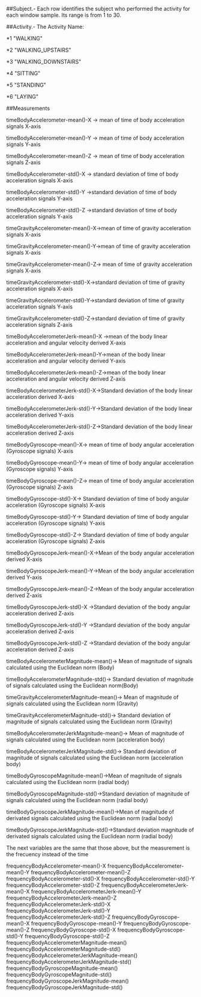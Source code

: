 
##Subject.-
  Each row identifies the subject who performed the activity for each window sample. Its range is from 1 to 30. 


##Activity.-
  The Activity Name:

*1 "WALKING"

*2 "WALKING_UPSTAIRS"

*3 "WALKING_DOWNSTAIRS"

*4 "SITTING"

*5 "STANDING"

*6 "LAYING"

##Measurements

timeBodyAccelerometer-mean()-X -> mean of time of body acceleration signals X-axis

timeBodyAccelerometer-mean()-Y -> mean of time of body acceleration signals Y-axis

timeBodyAccelerometer-mean()-Z -> mean of time of body acceleration signals Z-axis

timeBodyAccelerometer-std()-X -> standard deviation of time of body acceleration signals X-axis

timeBodyAccelerometer-std()-Y ->standard deviation of time of body acceleration signals Y-axis

timeBodyAccelerometer-std()-Z ->standard deviation of time of body acceleration signals Y-axis

timeGravityAccelerometer-mean()-X->mean of time of gravity acceleration signals X-axis 

timeGravityAccelerometer-mean()-Y->mean of time of gravity acceleration signals X-axis

timeGravityAccelerometer-mean()-Z-> mean of time of gravity acceleration signals X-axis

timeGravityAccelerometer-std()-X->standard deviation of time of gravity acceleration signals X-axis

timeGravityAccelerometer-std()-Y->standard deviation of time of gravity acceleration signals Y-axis

timeGravityAccelerometer-std()-Z->standard deviation of time of gravity acceleration signals Z-axis

timeBodyAccelerometerJerk-mean()-X ->mean of the body linear acceleration and angular velocity derived X-axis

timeBodyAccelerometerJerk-mean()-Y->mean of the body linear acceleration and angular velocity derived Y-axis

timeBodyAccelerometerJerk-mean()-Z->mean of the body linear acceleration and angular velocity derived Z-axis

timeBodyAccelerometerJerk-std()-X->Standard deviation of the body linear acceleration derived X-axis

timeBodyAccelerometerJerk-std()-Y->Standard deviation of the body linear acceleration derived Y-axis

timeBodyAccelerometerJerk-std()-Z->Standard deviation of the body linear acceleration derived Z-axis

timeBodyGyroscope-mean()-X-> mean of time of body angular acceleration (Gyroscope signals) X-axis

timeBodyGyroscope-mean()-Y-> mean of time of body angular acceleration (Gyroscope signals) Y-axis

timeBodyGyroscope-mean()-Z-> mean of time of body angular acceleration (Gyroscope signals) Z-axis

timeBodyGyroscope-std()-X-> Standard deviation of time of body angular acceleration (Gyroscope signals) X-axis

timeBodyGyroscope-std()-Y-> Standard deviation of time of body angular acceleration (Gyroscope signals) Y-axis

timeBodyGyroscope-std()-Z-> Standard deviation of time of body angular acceleration (Gyroscope signals) Z-axis

timeBodyGyroscopeJerk-mean()-X->Mean  of the body angular acceleration derived X-axis

timeBodyGyroscopeJerk-mean()-Y->Mean of the body angular acceleration derived Y-axis

timeBodyGyroscopeJerk-mean()-Z->Mean of the body angular acceleration derived Z-axis

timeBodyGyroscopeJerk-std()-X ->Standard deviation of the body angular acceleration derived Z-axis

timeBodyGyroscopeJerk-std()-Y ->Standard deviation of the body angular acceleration derived Z-axis

timeBodyGyroscopeJerk-std()-Z ->Standard deviation of the body angular acceleration derived Z-axis

timeBodyAccelerometerMagnitude-mean()-> Mean of magnitude of signals calculated using the Euclidean norm  (Body)

timeBodyAccelerometerMagnitude-std()-> Standard deviation of magnitude of signals calculated using the Euclidean norm(Body)

timeGravityAccelerometerMagnitude-mean()-> Mean of magnitude of signals calculated using the Euclidean norm (Gravity)

timeGravityAccelerometerMagnitude-std()-> Standard deviation of magnitude of signals calculated using the Euclidean norm (Gravity)

timeBodyAccelerometerJerkMagnitude-mean()-> Mean of magnitude of signals calculated using the Euclidean norm (acceleration body)

timeBodyAccelerometerJerkMagnitude-std()-> Standard deviation of magnitude of signals calculated using the Euclidean norm (acceleration body)

timeBodyGyroscopeMagnitude-mean()->Mean of magnitude of signals calculated using the Euclidean norm (radial body)

timeBodyGyroscopeMagnitude-std()->Standard deviation of magnitude of signals calculated using the Euclidean norm (radial body)

timeBodyGyroscopeJerkMagnitude-mean()->Mean of magnitude of derivated signals calculated using the Euclidean norm  (radial body)

timeBodyGyroscopeJerkMagnitude-std()->Standard deviation magnitude of derivated signals calculated using the Euclidean norm  (radial body)

The next variables are the same that those above, but the measurement is the frecuency instead of the time


frequencyBodyAccelerometer-mean()-X
frequencyBodyAccelerometer-mean()-Y
frequencyBodyAccelerometer-mean()-Z
frequencyBodyAccelerometer-std()-X
frequencyBodyAccelerometer-std()-Y
frequencyBodyAccelerometer-std()-Z
frequencyBodyAccelerometerJerk-mean()-X
frequencyBodyAccelerometerJerk-mean()-Y
frequencyBodyAccelerometerJerk-mean()-Z
frequencyBodyAccelerometerJerk-std()-X
frequencyBodyAccelerometerJerk-std()-Y
frequencyBodyAccelerometerJerk-std()-Z
frequencyBodyGyroscope-mean()-X
frequencyBodyGyroscope-mean()-Y
frequencyBodyGyroscope-mean()-Z
frequencyBodyGyroscope-std()-X
frequencyBodyGyroscope-std()-Y
frequencyBodyGyroscope-std()-Z
frequencyBodyAccelerometerMagnitude-mean()
frequencyBodyAccelerometerMagnitude-std()
frequencyBodyAccelerometerJerkMagnitude-mean()
frequencyBodyAccelerometerJerkMagnitude-std()
frequencyBodyGyroscopeMagnitude-mean()
frequencyBodyGyroscopeMagnitude-std()
frequencyBodyGyroscopeJerkMagnitude-mean()
frequencyBodyGyroscopeJerkMagnitude-std()


